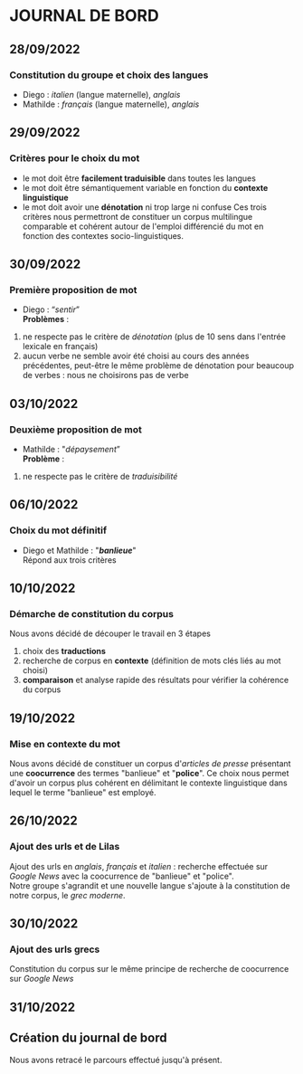 # JOURNAL DE BORD

## 28/09/2022

### Constitution du groupe et choix des langues

- Diego : *italien* (langue maternelle), *anglais* 
- Mathilde : *français* (langue maternelle), *anglais*

## 29/09/2022

### Critères pour le choix du mot 

- le mot doit être **facilement traduisible** dans toutes les langues
- le mot doit être sémantiquement variable en fonction du **contexte linguistique** 
- le mot doit avoir une **dénotation** ni trop large ni confuse 
Ces trois critères nous permettront de constituer un corpus multilingue comparable et cohérent autour de l'emploi différencié du mot en fonction des contextes socio-linguistiques.

## 30/09/2022

### Première proposition de mot

- Diego : “*sentir*”<br>
**Problèmes** :
1. ne respecte pas le critère de *dénotation* (plus de 10 sens dans l'entrée lexicale en français)
2. aucun verbe ne semble avoir été choisi au cours des années précédentes, peut-être le même problème de dénotation pour beaucoup de verbes : nous ne choisirons pas de verbe

## 03/10/2022

### Deuxième proposition de mot 

- Mathilde : "*dépaysement*”<br>
**Problème** :
1. ne respecte pas le critère de *traduisibilité* 

## 06/10/2022

### Choix du mot définitif

- Diego et Mathilde : "***banlieue***"<br>
Répond aux trois critères


## 10/10/2022 

### Démarche de constitution du corpus

Nous avons décidé de découper le travail en 3 étapes
1. choix des **traductions**
2. recherche de corpus en **contexte** (définition de mots clés liés au mot choisi)
3. **comparaison** et analyse rapide des résultats pour vérifier la cohérence du corpus


## 19/10/2022

### Mise en contexte du mot

Nous avons décidé de constituer un corpus d'*articles de presse* présentant une **coocurrence** des termes "banlieue" et "**police**". Ce choix nous permet d'avoir un corpus plus cohérent en délimitant le contexte linguistique dans lequel le terme "banlieue" est employé.

## 26/10/2022

### Ajout des urls et de Lilas

Ajout des urls en *anglais*, *français* et *italien* : recherche effectuée sur *Google News* avec la coocurrence de "banlieue" et "police".<br>
Notre groupe s'agrandit et une nouvelle langue s'ajoute à la constitution de notre corpus, le *grec moderne*. 

## 30/10/2022

### Ajout des urls grecs

Constitution du corpus sur le même principe de recherche de coocurrence sur *Google News*

## 31/10/2022

## Création du journal de bord

Nous avons retracé le parcours effectué jusqu'à présent.




